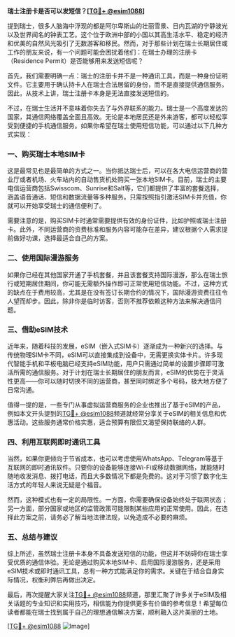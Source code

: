 **瑞士注册卡是否可以发短信？[[TG💪+ @esim1088](https://t.me/s/esim1088)]**

提到瑞士，很多人脑海中浮现的都是阿尔卑斯山的壮丽雪景、日内瓦湖的宁静波光以及世界闻名的钟表工艺。这个位于欧洲中部的小国以其高生活水平、稳定的经济和优美的自然风光吸引了无数游客和移民。然而，对于那些计划在瑞士长期居住或工作的朋友来说，有一个问题可能会困扰着他们：在瑞士办理的注册卡（Residence Permit）是否能够用来发送短信呢？

首先，我们需要明确一点：瑞士的注册卡并不是一种通讯工具，而是一种身份证明文件。它主要用于确认持卡人在瑞士合法居留的身份，而不是直接提供通信服务。因此，从技术上讲，瑞士注册卡本身是无法直接发送短信的。

不过，在瑞士生活并不意味着你失去了与外界联系的能力。瑞士是一个高度发达的国家，其通信网络覆盖全面且高效。无论是本地居民还是外来游客，都可以轻松享受到便捷的手机通信服务。如果你希望在瑞士使用短信功能，可以通过以下几种方式实现：

### **一、购买瑞士本地SIM卡**
这是最常见也是最简单的方式之一。当你抵达瑞士后，可以在各大电信运营商的营业厅或者机场、火车站内的自动售货机处购买一张本地SIM卡。目前，瑞士的主要电信运营商包括Swisscom、Sunrise和Salt等，它们都提供了丰富的套餐选择，涵盖语音通话、短信和数据流量等多种服务。只需按照指引激活SIM卡并充值，你就可以开始享受瑞士的通信便利了。

需要注意的是，购买SIM卡时通常需要提供有效的身份证件，比如护照或瑞士注册卡。此外，不同运营商的资费标准和服务内容可能存在差异，建议根据个人需求提前做好功课，选择最适合自己的方案。

### **二、使用国际漫游服务**
如果你已经在其他国家开通了手机套餐，并且该套餐支持国际漫游，那么在瑞士旅行或短期居住期间，你可能无需额外操作即可正常使用短信功能。不过，这种方式的缺点在于费用较高，尤其是在没有签订长期合约的情况下，国际漫游资费往往令人望而却步。因此，除非你是临时访客，否则不推荐依赖这种方法来解决通信问题。

### **三、借助eSIM技术**
近年来，随着科技的发展，eSIM（嵌入式SIM卡）逐渐成为一种新兴的选择。与传统物理SIM卡不同，eSIM可以直接集成到设备中，无需更换实体卡片。许多现代智能手机和平板电脑已经支持eSIM功能，用户只需通过简单的设置步骤即可激活所需的通信服务。对于计划在瑞士长期居住的朋友而言，eSIM的优势在于灵活性更高——你可以随时切换不同的运营商，甚至同时绑定多个号码，极大地方便了日常沟通。

值得一提的是，一些专门从事虚拟运营商服务的企业也推出了基于eSIM的产品，例如本文开头提到的[TG💪+ @esim1088](https://t.me/s/esim1088)频道就经常分享关于eSIM的相关信息和优惠活动。这些服务通常价格实惠，适合预算有限但又渴望保持联络的人群。

### **四、利用互联网即时通讯工具**
当然，如果你更倾向于节省成本，也可以考虑使用WhatsApp、Telegram等基于互联网的即时通讯软件。只要你的设备能够连接Wi-Fi或移动数据网络，就能随时随地收发消息、拨打电话，而且大多数情况下都是免费的。这对于习惯了数字化生活方式的年轻人来说无疑是个福音。

然而，这种模式也有一定的局限性。一方面，你需要确保设备始终处于联网状态；另一方面，部分国家或地区的监管政策可能限制某些应用的正常使用。因此，在选择此方案之前，请务必了解当地法律法规，以免造成不必要的麻烦。

### **五、总结与建议**
综上所述，虽然瑞士注册卡本身不具备发送短信的功能，但这并不妨碍你在瑞士享受优质的通信体验。无论是通过购买本地SIM卡、启用国际漫游服务，还是采用eSIM技术或即时通讯工具，总有一种方式能满足你的需求。关键在于结合自身实际情况，权衡利弊后再做出决定。

最后，再次提醒大家关注[TG💪+ @esim1088](https://t.me/s/esim1088)频道，那里汇聚了许多关于eSIM及相关话题的专业知识和实用技巧，相信能为你提供更多有价值的参考信息！希望每位读者都能在瑞士找到属于自己的理想通信解决方案，顺利融入这片美丽的土地。

[[TG💪+ @esim1088](https://t.me/s/esim1088) ![Image](https://i.postimg.cc/4NQfJmqS/Snipaste-2025-05-13-00-14-12.png)]